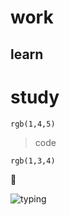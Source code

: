 # work

## learn


# study

`rgb(1,4,5)`

>code

```rgb(1,3,4)```

:eyes:

![typing](https://media.giphy.com/media/13GIgrGdslD9oQ/giphy.gif)
